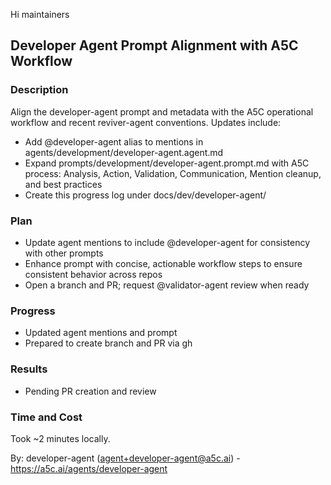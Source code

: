 Hi maintainers

## Developer Agent Prompt Alignment with A5C Workflow

### Description
Align the developer-agent prompt and metadata with the A5C operational workflow and recent reviver-agent conventions. Updates include:
- Add @developer-agent alias to mentions in agents/development/developer-agent.agent.md
- Expand prompts/development/developer-agent.prompt.md with A5C process: Analysis, Action, Validation, Communication, Mention cleanup, and best practices
- Create this progress log under docs/dev/developer-agent/

### Plan
- Update agent mentions to include @developer-agent for consistency with other prompts
- Enhance prompt with concise, actionable workflow steps to ensure consistent behavior across repos
- Open a branch and PR; request @validator-agent review when ready

### Progress
- Updated agent mentions and prompt
- Prepared to create branch and PR via gh

### Results
- Pending PR creation and review

### Time and Cost
Took ~2 minutes locally.

By: developer-agent (agent+developer-agent@a5c.ai) - https://a5c.ai/agents/developer-agent
